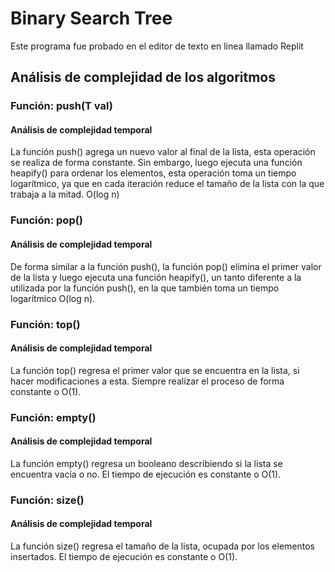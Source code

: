# Binary Search Tree
Este programa fue probado en el editor de texto en linea llamado Replit
## Análisis de complejidad de los algoritmos
### Función: push(T val)
#### Análisis de complejidad temporal
La función push() agrega un nuevo valor al final de la lista, esta operación se realiza de forma constante. Sin embargo, luego ejecuta una función heapify() para ordenar los elementos, esta operación toma un tiempo logarítmico, ya que en cada iteración reduce el tamaño de la lista con la que trabaja a la mitad. O(log n)

### Función: pop()
#### Análisis de complejidad temporal
De forma similar a la función push(), la función pop() elimina el primer valor de la lista y luego ejecuta una función heapify(), un tanto diferente a la utilizada por la función push(), en la que también toma un tiempo logarítmico O(log n).

### Función: top()
#### Análisis de complejidad temporal
La función top() regresa el primer valor que se encuentra en la lista, si hacer modificaciones a esta. Siempre realizar el proceso de forma constante o O(1).

### Función: empty()
#### Análisis de complejidad temporal
La función empty() regresa un booleano describiendo si la lista se encuentra vacía o no. El tiempo de ejecución es constante o O(1).

### Función: size()
#### Análisis de complejidad temporal
La función size() regresa el tamaño de la lista, ocupada por los elementos insertados. El tiempo de ejecución es constante o O(1).
